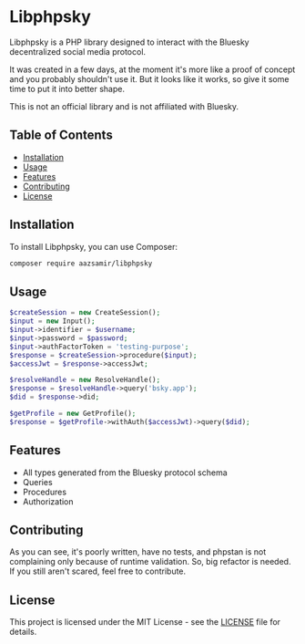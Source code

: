 # Libphpsky

Libphpsky is a PHP library designed to interact with the Bluesky decentralized social media protocol.

It was created in a few days, at the moment it's more like a proof of concept and you probably shouldn't use it. But it looks like it works, so give it some time to put it into better shape.

This is not an official library and is not affiliated with Bluesky.

## Table of Contents

-   [Installation](#installation)
-   [Usage](#usage)
-   [Features](#features)
-   [Contributing](#contributing)
-   [License](#license)

## Installation

To install Libphpsky, you can use Composer:

```sh
composer require aazsamir/libphpsky
```

## Usage

```php
$createSession = new CreateSession();
$input = new Input();
$input->identifier = $username;
$input->password = $password;
$input->authFactorToken = 'testing-purpose';
$response = $createSession->procedure($input);
$accessJwt = $response->accessJwt;

$resolveHandle = new ResolveHandle();
$response = $resolveHandle->query('bsky.app');
$did = $response->did;

$getProfile = new GetProfile();
$response = $getProfile->withAuth($accessJwt)->query($did);
```

## Features

-   All types generated from the Bluesky protocol schema
-   Queries
-   Procedures
-   Authorization

## Contributing

As you can see, it's poorly written, have no tests, and phpstan is not complaining only because of runtime validation. So, big refactor is needed. If you still aren't scared, feel free to contribute.

## License

This project is licensed under the MIT License - see the [LICENSE](LICENSE) file for details.
